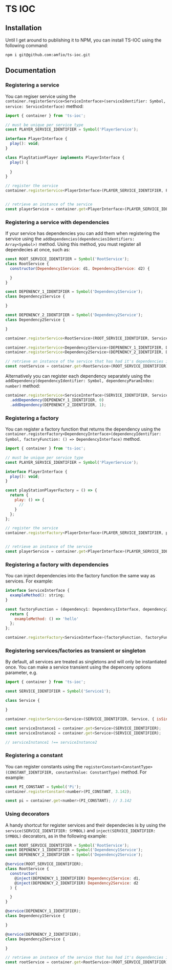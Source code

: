 # TS IOC
## Installation
Until I get around to publishing it to NPM, you can install TS-IOC using the following command:

`npm i git@github.com:amfio/ts-ioc.git` 

## Documentation
### Registering a service
You can regiser service using the `container.registerService<ServiceInterface>(serviceIdentifier: Symbol, service: ServiceInterface)` method:
```js
import { container } from 'ts-ioc';

// must be unique per service type
const PLAYER_SERVICE_IDENTIFIER = Symbol('PlayerService');

interface PlayerInterface {
  play(): void;
}

class PlayStationPlayer implements PlayerInterface {
  play() {
    
  }
}

// register the service
container.registerService<PlayerInterface>(PLAYER_SERVICE_IDENTIFIER, PlayStationPlayer)


// retrieve an instance of the service
const playerService = container.get<PlayerInterface>(PLAYER_SERVICE_IDENTIFIER);
```

### Registering a service with dependencies
If your service has dependencies you can add them when registering the service using the `addDependencies(dependenciesIdentifiers: Array<Symbol>)` method. Using this method, you must register all dependecies at once, such as:
```js
const ROOT_SERVICE_IDENTIFIER = Symbol('RootService');
class RootService {
  constructor(Dependency1Service: d1, Dependency2Service: d2) {

  }
}

const DEPENENCY_1_IDENTIFIER = Symbol('Dependency1Service');
class Dependency1Service {

}

const DEPENENCY_2_IDENTIFIER = Symbol('Dependency2Service');
class Dependency2Service {

}

container.registerService<RootService>(ROOT_SERVICE_IDENTIFIER, Service).addDependencies([DEPENENCY_1_IDENTIFIER, DEPENENCY_2_IDENTIFIER ...]);

container.registerService<Dependency1Service>(DEPENENCY_1_IDENTIFIER, Dependency1Service);
container.registerService<Dependency2Service>(DEPENENCY_2_IDENTIFIER, Dependency2Service);

// retrieve an instance of the service that has had it's dependencies injected
const rootService = container.get<RootService>(ROOT_SERVICE_IDENTIFIER);
```


Alternatively you can register each dependency separately using the `addDependency(dependencyIdentifier: Symbol, dependencyParamIndex: number)` method:
```js
container.registerService<ServiceInterface>(SERVICE_IDENTIFIER, Service)
  .addDependency(DEPENENCY_1_IDENTIFIER, 0)
  .addDependency(DEPENENCY_2_IDENTIFIER, 1);
```

### Registering a factory
You can register a factory function that returns the dependency using the `container.registerFactory<DependencyInterface>(dependencyIdentifier: Symbol, factoryFunction: () => DependencyInterface)` method.
```js
import { container } from 'ts-ioc';

// must be unique per service type
const PLAYER_SERVICE_IDENTIFIER = Symbol('PlayerService');

interface PlayerInterface {
  play(): void;
}

const playStationPlayerFactory = () => {
  return {
    play: () => {
      //
    }
  };
};

// register the service
container.registerFactory<PlayerInterface>(PLAYER_SERVICE_IDENTIFIER, playStationPlayerFactory)


// retrieve an instance of the service
const playerService = container.get<PlayerInterface>(PLAYER_SERVICE_IDENTIFIER);
```

### Registering a factory with dependencies
You can inject dependencies into the factory function the same way as services. For example:
```js
interface ServiceInterface {
  exampleMethod(): string;
}

const factoryFunction = (dependency1: Dependency1Interface, dependency2: Dependency2Interface) => {
  return {
    exampleMethod: () => 'hello'
  };
};

container.registerFactory<ServiceInterface>(factoryFunction, factoryFunction).addDependencies([DEPENENCY_1_IDENTIFIER, DEPENENCY_2_IDENTIFIER]);
```

### Registering services/factories as transient or singleton
By default, all services are treated as singletons and will only be instantiated once. You can make a service transient using the depenceny options parameter, e.g.
```js
import { container } from 'ts-ioc';

const SERVICE_IDENTIFIER = Symbol('Service1');

class Service {

}

container.registerService<Service>(SERVICE_IDENTIFIER, Service, { isSingleton: false });

const serviceInstance1 = container.get<Service>(SERVICE_IDENTIFIER);
const serviceInstance2 = container.get<Service>(SERVICE_IDENTIFIER);

// serviceInstance1 !== serviceInstance2
```

### Registering a constant
You can register constants using the `registerConstant<ConstantType>(CONSTANT_IDENTIFIER, constantValue: ConstantType)` method. For example:

```js
const PI_CONSTANT = Symbol('Pi');
container.registerConstant<number>(PI_CONSTANT, 3.142);

const pi = container.get<number>(PI_CONSTANT); // 3.142
```

### Using decorators
A handy shortcut for register services and their dependecies is by using the `service(SERVICE_IDENTIFIER: SYMBOL)` and `inject(SERVICE_IDENTIFIER: SYMBOL)` decorators, as in the following example:
```js
const ROOT_SERVICE_IDENTIFIER = Symbol('RootService');
const DEPENENCY_1_IDENTIFIER = Symbol('Dependency1Service');
const DEPENENCY_2_IDENTIFIER = Symbol('Dependency2Service');

@service(ROOT_SERVICE_IDENTIFIER);
class RootService {
  constructor(
    @inject(DEPENENCY_1_IDENTIFIER) Dependency1Service: d1,
    @inject(DEPENENCY_2_IDENTIFIER) Dependency2Service: d2
  ) {

  }
}

@service(DEPENENCY_1_IDENTIFIER);
class Dependency1Service {

}

@service(DEPENENCY_2_IDENTIFIER);
class Dependency2Service {

}

// retrieve an instance of the service that has had it's dependencies injected
const rootService = container.get<RootService>(ROOT_SERVICE_IDENTIFIER);
```
